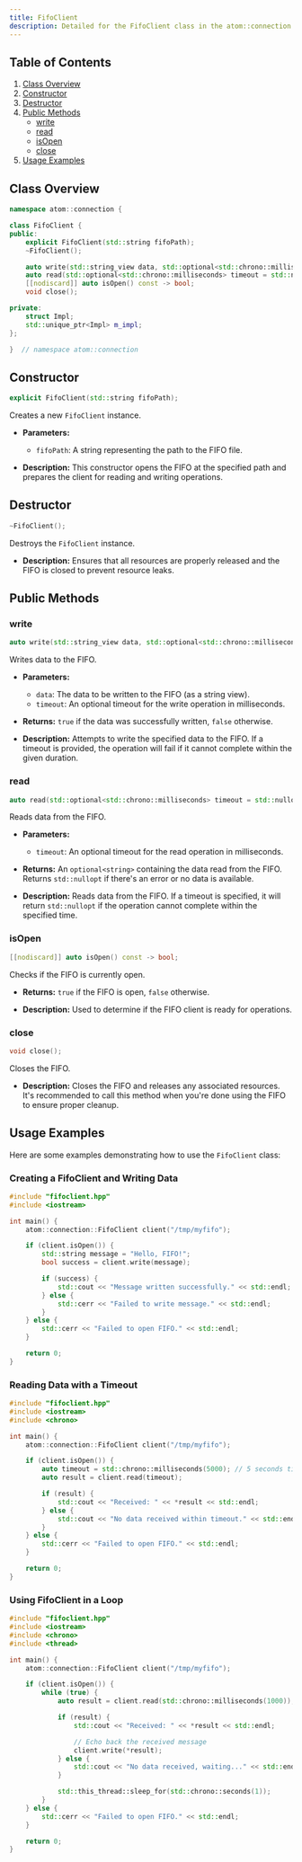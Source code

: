 ```yaml
---
title: FifoClient
description: Detailed for the FifoClient class in the atom::connection namespace, including constructors, public methods, and usage examples for interacting with FIFO pipes in C++.
---
```


## Table of Contents

1. [Class Overview](#class-overview)
2. [Constructor](#constructor)
3. [Destructor](#destructor)
4. [Public Methods](#public-methods)
   - [write](#write)
   - [read](#read)
   - [isOpen](#isopen)
   - [close](#close)
5. [Usage Examples](#usage-examples)

## Class Overview

```cpp
namespace atom::connection {

class FifoClient {
public:
    explicit FifoClient(std::string fifoPath);
    ~FifoClient();

    auto write(std::string_view data, std::optional<std::chrono::milliseconds> timeout = std::nullopt) -> bool;
    auto read(std::optional<std::chrono::milliseconds> timeout = std::nullopt) -> std::optional<std::string>;
    [[nodiscard]] auto isOpen() const -> bool;
    void close();

private:
    struct Impl;
    std::unique_ptr<Impl> m_impl;
};

}  // namespace atom::connection
```

## Constructor

```cpp
explicit FifoClient(std::string fifoPath);
```

Creates a new `FifoClient` instance.

- **Parameters:**

  - `fifoPath`: A string representing the path to the FIFO file.

- **Description:** This constructor opens the FIFO at the specified path and prepares the client for reading and writing operations.

## Destructor

```cpp
~FifoClient();
```

Destroys the `FifoClient` instance.

- **Description:** Ensures that all resources are properly released and the FIFO is closed to prevent resource leaks.

## Public Methods

### write

```cpp
auto write(std::string_view data, std::optional<std::chrono::milliseconds> timeout = std::nullopt) -> bool;
```

Writes data to the FIFO.

- **Parameters:**

  - `data`: The data to be written to the FIFO (as a string view).
  - `timeout`: An optional timeout for the write operation in milliseconds.

- **Returns:** `true` if the data was successfully written, `false` otherwise.

- **Description:** Attempts to write the specified data to the FIFO. If a timeout is provided, the operation will fail if it cannot complete within the given duration.

### read

```cpp
auto read(std::optional<std::chrono::milliseconds> timeout = std::nullopt) -> std::optional<std::string>;
```

Reads data from the FIFO.

- **Parameters:**

  - `timeout`: An optional timeout for the read operation in milliseconds.

- **Returns:** An `optional<string>` containing the data read from the FIFO. Returns `std::nullopt` if there's an error or no data is available.

- **Description:** Reads data from the FIFO. If a timeout is specified, it will return `std::nullopt` if the operation cannot complete within the specified time.

### isOpen

```cpp
[[nodiscard]] auto isOpen() const -> bool;
```

Checks if the FIFO is currently open.

- **Returns:** `true` if the FIFO is open, `false` otherwise.

- **Description:** Used to determine if the FIFO client is ready for operations.

### close

```cpp
void close();
```

Closes the FIFO.

- **Description:** Closes the FIFO and releases any associated resources. It's recommended to call this method when you're done using the FIFO to ensure proper cleanup.

## Usage Examples

Here are some examples demonstrating how to use the `FifoClient` class:

### Creating a FifoClient and Writing Data

```cpp
#include "fifoclient.hpp"
#include <iostream>

int main() {
    atom::connection::FifoClient client("/tmp/myfifo");

    if (client.isOpen()) {
        std::string message = "Hello, FIFO!";
        bool success = client.write(message);

        if (success) {
            std::cout << "Message written successfully." << std::endl;
        } else {
            std::cerr << "Failed to write message." << std::endl;
        }
    } else {
        std::cerr << "Failed to open FIFO." << std::endl;
    }

    return 0;
}
```

### Reading Data with a Timeout

```cpp
#include "fifoclient.hpp"
#include <iostream>
#include <chrono>

int main() {
    atom::connection::FifoClient client("/tmp/myfifo");

    if (client.isOpen()) {
        auto timeout = std::chrono::milliseconds(5000); // 5 seconds timeout
        auto result = client.read(timeout);

        if (result) {
            std::cout << "Received: " << *result << std::endl;
        } else {
            std::cout << "No data received within timeout." << std::endl;
        }
    } else {
        std::cerr << "Failed to open FIFO." << std::endl;
    }

    return 0;
}
```

### Using FifoClient in a Loop

```cpp
#include "fifoclient.hpp"
#include <iostream>
#include <chrono>
#include <thread>

int main() {
    atom::connection::FifoClient client("/tmp/myfifo");

    if (client.isOpen()) {
        while (true) {
            auto result = client.read(std::chrono::milliseconds(1000));

            if (result) {
                std::cout << "Received: " << *result << std::endl;

                // Echo back the received message
                client.write(*result);
            } else {
                std::cout << "No data received, waiting..." << std::endl;
            }

            std::this_thread::sleep_for(std::chrono::seconds(1));
        }
    } else {
        std::cerr << "Failed to open FIFO." << std::endl;
    }

    return 0;
}
```
